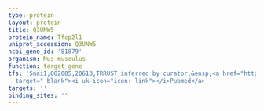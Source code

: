 ```yaml
---
type: protein
layout: protein
title: Q3UNW5
protein_name: Tfcp2l1
uniprot_accession: Q3UNW5
ncbi_gene_id: '81879'
organism: Mus musculus
function: target gene
tfs: 'Snai1,Q02085,20613,TRRUST,inferred by curator,&ensp;<a href="https://www.ncbi.nlm.nih.gov/pubmed/?term=25504116%5Buid%5D"
  target="_blank"><i uk-icon="icon: link"></i>Pubmed</a>'
targets: ''
binding_sites: ''
---
```

